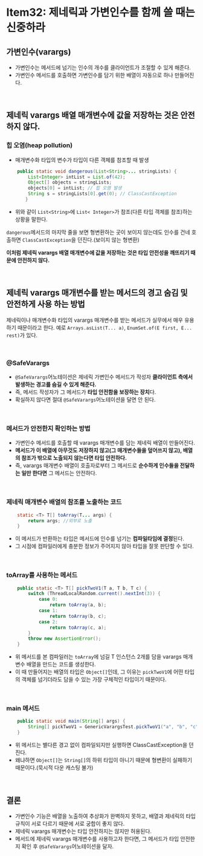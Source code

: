 # Item32: 제네릭과 가변인수를 함께 쓸 때는 신중하라

## 가변인수(varargs)

- 가변인수는 메서드에 넘기는 인수의 개수를 클라이언트가 조절할 수 있게 해준다.
- 가변인수 메서드를 호출하면 가변인수를 담기 위한 배열이 자동으로 하나 만들어진다.

</br >

## 제네릭 varargs 배열 매개변수에 값을 저장하는 것은 안전하지 않다.

### 힙 오염(heap pollution)

- 매개변수화 타입의 변수가 타입이 다른 객체를 참조할 때 발생

~~~java
    public static void dangerous(List<String>... stringLists) {
        List<Integer> intList = List.of(42);
        Object[] objects = stringLists;
        objects[0] = intList; // 힙 오염 발생
        String s = stringLists[0].get(0); // ClassCastException
       }
~~~

- 위와 같이 `List<String>`에 `List< Integer>`가 참조(다른 타입 객체를 참조)하는 상황을 말한다.

`dangerous`메서드의 마지막 줄을 보면 형변환하는 곳이 보이지 않는데도 인수를 건네 호출하면 `ClassCastException`을 던진다.(보이지 않는 형변환)

**이처럼 제네릭 varargs 배열 매개변수에 값을 저장하는 것은 타입 안전성을 깨뜨리기 때문에 안전하지 않다.**

</br >

## 제네릭 varargs 매개변수를 받는 메서드의 경고 숨김 및 안전하게 사용 하는 방법

제네릭이나 매개변수화 타입의 varargs 매개변수를 받는 메서드가 실무에서 매우 유용하기 때문이라고 한다. 예로 `Arrays.asList(T... a)`, `EnumSet.of(E first, E... rest)`가 있다.

</br >

### @SafeVarargs

- `@SafeVarargs`어노테이션은 제네릭 가변인수 메서드가 작성자 **클라이언트 측에서 발생하는 경고를 숨길 수 있게 해준다.**
- 즉, 메서드 작성자가 그 메서드가 **타입 안전함을 보장하는 장치**다.
- 확실하지 않다면 절대 `@SafeVarargs`어노테이션을 달면 안 된다.

</br >

### 메서드가 안전한지 확인하는 방법

- 가변인수 메서드를 호출할 때 varargs 매개변수를 담는 제네릭 배열이 만들어진다.
- **메서드가 이 배열에 아무것도 저장하지 않고(그 매개변수들을 덮어쓰지 않고), 배열의 참조가 밖으로 노출되지 않는다면 타입 안전하다.**
- 즉, varargs 매개변수 배열이 호출자로부터 그 메서드로 **순수하게 인수들을 전달하는 일만 한다면** 그 메서드는 안전하다.

</br >

### 제네릭 매개변수 배열의 참조를 노출하는 코드

~~~java
    static <T> T[] toArray(T... args) { 
        return args; //외부로 노출
    }
~~~

- 이 메서드가 반환하는 타입은 메서드에 인수를 넘기는 **컴파일타임에 결정**된다.
- 그 시점에 컴파일러에게 충분한 정보가 주어지지 않아 타입을 잘못 판단할 수 있다.

</br >

### toArray를 사용하는 메서드

~~~java
    public static <T> T[] pickTwoV1(T a, T b, T c) {
        switch (ThreadLocalRandom.current().nextInt(3)) {
            case 0:
                return toArray(a, b);
            case 1:
                return toArray(b, c);
            case 2:
                return toArray(c, a);
        }
        throw new AssertionError();
    }
~~~

- 위 메서드를 본 컴파일러는 `toArray`에 넘길 T 인스턴스 2개를 담을 varargs 매개변수 배열을 만드는 코드를 생성한다.
- 이 때 만들어지는 배열의 타입은 `Object[]`인데, 그 이유는 `pickTwoV1`에 어떤 타입의 객체를 넘기더라도 담을 수 있는 가장 구체적인 타입이기 때문이다.

</br >

### main 메서드

~~~java
    public static void main(String[] args) {
        String[] pickTwoV1 = GenericVarargsTest.pickTwoV1("a", "b", "c"); // ClassCastException
    }
~~~

- 위 메서드는 별다른 경고 없이 컴파일되지만 실행하면 ClassCastException을 던진다.
- 왜냐하면 `Object[]`는 `String[]`의 하위 타입이 아니기 때문에 형변환이 실패하기 때문이다.(묵시적 다운 캐스팅 불가)

</br >

## 결론

- 가변인수 기능은 배열을 노출하여 추상화가 완벽하지 못하고, 배열과 제네릭의 타입 규칙이 서로 다르기 때문에 서로 궁합이 좋지 않다.
- 제네릭 varargs 매개변수는 타입 안전하지는 않지만 허용된다.
- 메서드에 제네릭 varargs 매개변수를 사용하고자 한다면, 그 메서드가 타입 안전한지 확인 후 `@SafeVarargs`어노테이션을 달자.